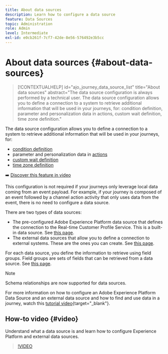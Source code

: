 ```yaml
---
title: About data sources
description: Learn how to configure a data source
feature: Data Sources
topic: Administration
role: Admin
level: Intermediate
exl-id: e0cb261f-7cf7-42de-8e56-576492e3b5cc
---
```

# About data sources {#about-data-sources}

>[!CONTEXTUALHELP]
>id="ajo_journey_data_source_list"
>title="About data sources"
>abstract="The data source configuration is always performed by a technical user. The data source configuration allows you to define a connection to a system to retrieve additional information that will be used in your journeys, for: condition definition, parameter and personalization data in actions, custom wait definition, time zone definition."

The data source configuration allows you to define a connection to a system to retrieve additional information that will be used in your journeys, for:

* [condition definition](../building-journeys/condition-activity.md)
* parameter and personalization data in [actions](../action/action.md)
* [custom wait definition](../building-journeys/wait-activity.md#custom)
* [time zone definition](../building-journeys/timezone-management.md)

➡️ [Discover this feature in video](#video)

This configuration is not required if your journeys only leverage local data coming from an event payload. For example, if your journey is composed of an event followed by a channel action activity that only uses data from the event, there is no need to configure a data source.

There are two types of data sources:

* The pre-configured Adobe Experience Platform data source that defines the connection to the Real-time Customer Profile Service. This is a built-in data source. See [this page](../datasource/adobe-experience-platform-data-source.md).
* The external data sources that allow you to define a connection to external systems. These are the ones you can create. See [this page](../datasource/external-data-sources.md).

For each data source, you define the information to retrieve using field groups. Field groups are sets of fields that can be retrieved from a data source. See [this page](../datasource/configure-data-sources.md#define-field-groups).

>[!NOTE]
>
>Schema relationships are now supported for data sources.

For more information on how to configure an Adobe Experience Platform Data Source and an external data source and how to find and use data in a journey, watch this [tutorial video](https://experienceleague.adobe.com/docs/journey-optimizer-learn/tutorials/journey-configuration/configure-data-sources.html){target="_blank"}.

## How-to video {#video}

Understand what a data source is and learn how to configure Experience Platform and external data sources.

>[!VIDEO](https://video.tv.adobe.com/v/334256?quality=12)

